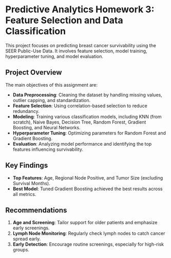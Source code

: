 # Predictive Analytics Homework 3: Feature Selection and Data Classification

This project focuses on predicting breast cancer survivability using the SEER Public-Use Data. It involves feature selection, model training, hyperparameter tuning, and model evaluation.

## Project Overview

The main objectives of this assignment are:
- **Data Preprocessing**: Cleaning the dataset by handling missing values, outlier capping, and standardization.
- **Feature Selection**: Using correlation-based selection to reduce redundancy.
- **Modeling**: Training various classification models, including KNN (from scratch), Naive Bayes, Decision Tree, Random Forest, Gradient Boosting, and Neural Networks.
- **Hyperparameter Tuning**: Optimizing parameters for Random Forest and Gradient Boosting.
- **Evaluation**: Analyzing model performance and identifying the top features influencing survivability.

## Key Findings

- **Top Features**: Age, Regional Node Positive, and Tumor Size (excluding Survival Months).
- **Best Model**: Tuned Gradient Boosting achieved the best results across all metrics.

## Recommendations

1. **Age and Screening**: Tailor support for older patients and emphasize early screenings.
2. **Lymph Node Monitoring**: Regularly check lymph nodes to catch cancer spread early.
3. **Early Detection**: Encourage routine screenings, especially for high-risk groups.

